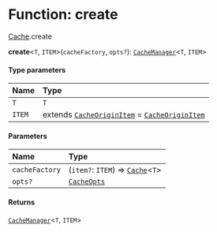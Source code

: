# Function: create

[Cache](/auto-docs/editor/modules/Cache.md).create

**create**<`T`, `ITEM`>(`cacheFactory`, `opts?`): [`CacheManager`](/auto-docs/editor/interfaces/CacheManager.md)<`T`, `ITEM`>

#### Type parameters

| Name | Type |
| :------ | :------ |
| `T` | `T` |
| `ITEM` | extends [`CacheOriginItem`](/auto-docs/editor/interfaces/CacheOriginItem.md) = [`CacheOriginItem`](/auto-docs/editor/interfaces/CacheOriginItem.md) |

#### Parameters

| Name | Type |
| :------ | :------ |
| `cacheFactory` | (`item?`: `ITEM`) => [`Cache`](/auto-docs/editor/types/Cache-1.md)<`T`> |
| `opts?` | [`CacheOpts`](/auto-docs/editor/interfaces/CacheOpts.md) |

#### Returns

[`CacheManager`](/auto-docs/editor/interfaces/CacheManager.md)<`T`, `ITEM`>
